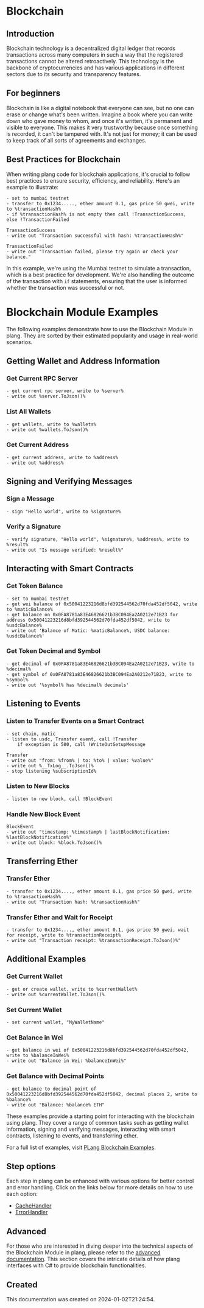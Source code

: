 
# Blockchain

## Introduction
Blockchain technology is a decentralized digital ledger that records transactions across many computers in such a way that the registered transactions cannot be altered retroactively. This technology is the backbone of cryptocurrencies and has various applications in different sectors due to its security and transparency features.

## For beginners
Blockchain is like a digital notebook that everyone can see, but no one can erase or change what's been written. Imagine a book where you can write down who gave money to whom, and once it's written, it's permanent and visible to everyone. This makes it very trustworthy because once something is recorded, it can't be tampered with. It's not just for money; it can be used to keep track of all sorts of agreements and exchanges.

## Best Practices for Blockchain
When writing plang code for blockchain applications, it's crucial to follow best practices to ensure security, efficiency, and reliability. Here's an example to illustrate:

```plang
- set to mumbai testnet
- transfer to 0x1234....., ether amount 0.1, gas price 50 gwei, write to %transactionHash%
- if %transactionHash% is not empty then call !TransactionSuccess, else !TransactionFailed

TransactionSuccess
- write out "Transaction successful with hash: %transactionHash%"

TransactionFailed
- write out "Transaction failed, please try again or check your balance."
```

In this example, we're using the Mumbai testnet to simulate a transaction, which is a best practice for development. We're also handling the outcome of the transaction with `if` statements, ensuring that the user is informed whether the transaction was successful or not.


# Blockchain Module Examples

The following examples demonstrate how to use the Blockchain Module in plang. They are sorted by their estimated popularity and usage in real-world scenarios.

## Getting Wallet and Address Information

### Get Current RPC Server
```plang
- get current rpc server, write to %server%
- write out %server.ToJson()%
```

### List All Wallets
```plang
- get wallets, write to %wallets%
- write out %wallets.ToJson()%
```

### Get Current Address
```plang
- get current address, write to %address%
- write out %address%
```

## Signing and Verifying Messages

### Sign a Message
```plang
- sign "Hello world", write to %signature%
```

### Verify a Signature
```plang
- verify signature, "Hello world", %signature%, %address%, write to %result%
- write out "Is message verified: %result%"
```

## Interacting with Smart Contracts

### Get Token Balance
```plang
- set to mumbai testnet
- get wei balance of 0x50041223216d8bfd392544562d70fda452df5042, write to %maticBalance%
- get balance on 0x0FA8781a83E46826621b3BC094Ea2A0212e71B23 for address 0x50041223216d8bfd392544562d70fda452df5042, write to %usdcBalance%
- write out 'Balance of Matic: %maticBalance%, USDC balance: %usdcBalance%'
```

### Get Token Decimal and Symbol
```plang
- get decimal of 0x0FA8781a83E46826621b3BC094Ea2A0212e71B23, write to %decimal%
- get symbol of 0x0FA8781a83E46826621b3BC094Ea2A0212e71B23, write to %symbol%
- write out '%symbol% has %decimal% decimals'
```

## Listening to Events

### Listen to Transfer Events on a Smart Contract
```plang
- set chain, matic
- listen to usdc, Transfer event, call !Transfer
    if exception is 500, call !WriteOutSetupMessage

Transfer
- write out "from: %from% | to: %to% | value: %value%"
- write out %__TxLog__.ToJson()%
- stop listening %subscriptionId%
```


### Listen to New Blocks
```plang
- listen to new block, call !BlockEvent
```

### Handle New Block Event
```plang
BlockEvent
- write out "timestamp: %timestamp% | lastBlockNotification: %lastBlockNotification%"
- write out block: %block.ToJson()%
```

## Transferring Ether

### Transfer Ether
```plang
- transfer to 0x1234...., ether amount 0.1, gas price 50 gwei, write to %transactionHash%
- write out "Transaction hash: %transactionHash%"
```

### Transfer Ether and Wait for Receipt
```plang
- transfer to 0x1234...., ether amount 0.1, gas price 50 gwei, wait for receipt, write to %transactionReceipt%
- write out "Transaction receipt: %transactionReceipt.ToJson()%"
```

## Additional Examples

### Get Current Wallet
```plang
- get or create wallet, write to %currentWallet%
- write out %currentWallet.ToJson()%
```

### Set Current Wallet
```plang
- set current wallet, "MyWalletName"
```

### Get Balance in Wei
```plang
- get balance in wei of 0x50041223216d8bfd392544562d70fda452df5042, write to %balanceInWei%
- write out "Balance in Wei: %balanceInWei%"
```

### Get Balance with Decimal Points
```plang
- get balance to decimal point of 0x50041223216d8bfd392544562d70fda452df5042, decimal places 2, write to %balance%
- write out "Balance: %balance% ETH"
```

These examples provide a starting point for interacting with the blockchain using plang. They cover a range of common tasks such as getting wallet information, signing and verifying messages, interacting with smart contracts, listening to events, and transferring ether.


For a full list of examples, visit [PLang Blockchain Examples](https://github.com/PLangHQ/plang/tree/main/Tests/Blockchain).

## Step options
Each step in plang can be enhanced with various options for better control and error handling. Click on the links below for more details on how to use each option:

- [CacheHandler](/CachingHandler.md)
- [ErrorHandler](/ErrorHandler.md)




## Advanced
For those who are interested in diving deeper into the technical aspects of the Blockchain Module in plang, please refer to the [advanced documentation](./PLang.Modules.BlockchainModule_advanced.md). This section covers the intricate details of how plang interfaces with C# to provide blockchain functionalities.

## Created
This documentation was created on 2024-01-02T21:24:54.
